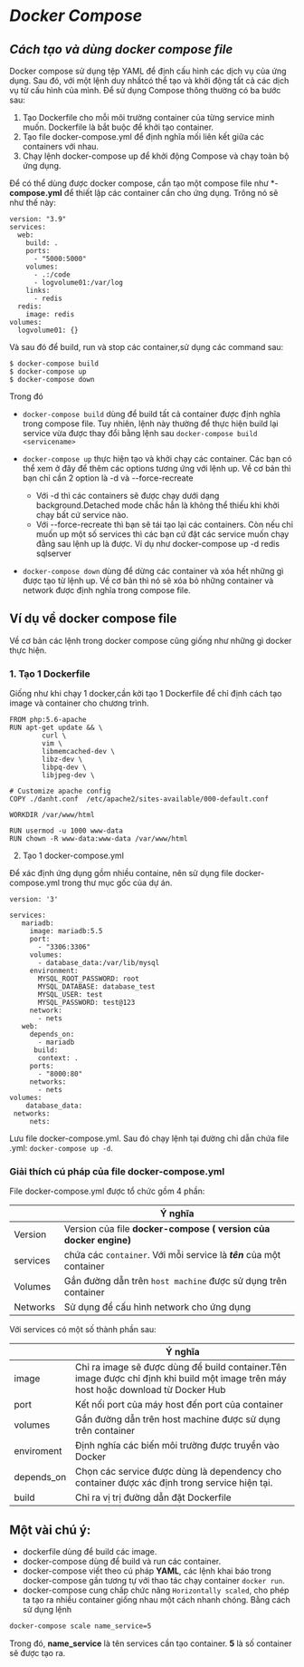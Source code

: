 # ***Docker Compose***
## ***Cách tạo và dùng docker compose file***

Docker compose sử dụng tệp YAML để định cấu hình các dịch vụ của ứng dụng. Sau đó, với một lệnh duy nhấtcó thể tạo và khởi động tất cả các dịch vụ từ cấu hình của mình. Để sử dụng Compose thông thường có ba bước sau:
1. Tạo Dockerfile cho mỗi môi trường container của từng service mình muốn. Dockerfile là bắt buộc để khởi tạo container.
2. Tạo file docker-compose.yml để định nghĩa mối liên kết giữa các containers với nhau.
3. Chạy lệnh docker-compose up để khởi động Compose và chạy toàn bộ ứng dụng.

Để có thể dùng được docker compose, cần tạo một compose file như *-**compose.yml** để thiết lập các container cần cho ứng dụng. Trông nó sẽ như thế này:
```
version: "3.9"  
services:
  web:
    build: .
    ports:
      - "5000:5000"
    volumes:
      - .:/code
      - logvolume01:/var/log
    links:
      - redis
  redis:
    image: redis
volumes:
  logvolume01: {}
```
Và sau đó để build, run và stop các container,sử dụng các command sau:
```
$ docker-compose build
$ docker-compose up 
$ docker-compose down
```
Trong đó 
- `docker-compose build` dùng để build tất cả container được định nghĩa trong compose file. Tuy nhiên, lệnh này thường để thực hiện build lại service vừa được thay đổi bằng lệnh sau `docker-compose build <servicename>`

- `docker-compose up` thực hiện tạo và khởi chạy các container. Các bạn có thể xem ở đây để thêm các options tương ứng với lệnh up. Về cơ bản thì bạn chỉ cần 2 option là -d và --force-recreate

  - Với -d thì các containers sẽ được chạy dưới dạng background.Detached mode chắc hẳn là không thể thiếu khi khởi chạy bất cứ service nào.
  - Với --force-recreate thì bạn sẽ tái tạo lại các containers.
Còn nếu chỉ muốn up một số services thì các bạn cứ đặt các service muốn chạy đằng sau lệnh up là được. Ví dụ như docker-compose up -d redis sqlserver
- `docker-compose down` dùng để dừng các container và xóa hết những gì được tạo từ lệnh up. Về cơ bản thì nó sẽ xóa bỏ những container và network được định nghĩa trong compose file.
 
## Ví dụ về docker compose file
Về cơ bản các lệnh trong docker compose cũng giống như những gì docker thực hiện.
### 1. Tạo 1 Dockerfile
Giống như khi chạy 1 docker,cần kởi tạo 1 Dockerfile để chỉ định cách tạo image và container cho chương trình.
```
FROM php:5.6-apache
RUN apt-get update && \
        curl \
        vim \
        libmemcached-dev \
        libz-dev \
        libpq-dev \
        libjpeg-dev \
        
# Customize apache config
COPY ./danht.conf  /etc/apache2/sites-available/000-default.conf

WORKDIR /var/www/html

RUN usermod -u 1000 www-data
RUN chown -R www-data:www-data /var/www/html

```
2. Tạo 1 docker-compose.yml

Để xác định ứng dụng gồm nhiều containe, nên sử dụng file docker-compose.yml trong thư mục gốc của dự án.

```
version: '3'

services:
   mariadb:
     image: mariadb:5.5
     port:
       - "3306:3306"
     volumes:
       - database_data:/var/lib/mysql
     environment:
       MYSQL_ROOT_PASSWORD: root
       MYSQL_DATABASE: database_test
       MYSQL_USER: test
       MYSQL_PASSWORD: test@123
     network:
       - nets
   web:
     depends_on:
       - mariadb
      build:
       context: .
     ports:
       - "8000:80"
     networks:
       - nets
volumes:
    database_data:
 networks:
     nets:

```
Lưu file docker-compose.yml. Sau đó chạy lệnh tại đường chỉ dẫn chứa file .yml: `docker-compose up -d`.

### **Giải thích cú pháp của file docker-compose.yml**

File docker-compose.yml được tổ chức gồm 4 phần:

|        | Ý nghĩa | 
|--------|-------|
| Version | Version của file **docker-compose ( version của docker engine)** |
| services | chứa các `container`. Với mỗi service là ***tên*** của một container | 
| Volumes | Gắn đường dẫn trên `host machine` được sử dụng trên container | 
| Networks | Sử dụng để cấu hình network cho ứng dụng | 

Với services có một số thành phần sau:

|  |Ý nghĩa
|---|---|
|image	|Chỉ ra image sẽ được dùng để build container.Tên image được chỉ định khi build một image trên máy host hoặc download từ Docker Hub|
|port |	Kết nối port của máy host đến port của container|
|volumes|	Gắn đường dẫn trên host machine được sử dụng trên container|
|enviroment|	Định nghĩa các biến môi trường được truyền vào Docker
|depends_on|	Chọn các service được dùng là dependency cho container được xác định trong service hiện tại.|
|build	|Chỉ ra vị trị đường dẫn đặt Dockerfile|


## Một vài chú ý:
- dockerfile dùng để build các image.
- docker-compose dùng để build và run các container.
- docker-compose viết theo cú pháp **YAML**, các lệnh khai báo trong docker-compose gần tương tự với thao tác chạy container `docker run`.
- docker-compose cung chấp chức năng `Horizontally scaled`, cho phép ta tạo ra nhiều container giống nhau một cách nhanh chóng. Bằng cách sử dụng lệnh
```sh
docker-compose scale name_service=5
```

Trong đó, **name_service** là tên services cần tạo container. **5** là số container sẽ được tạo ra.